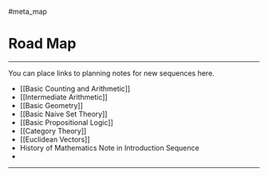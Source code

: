 #meta_map 

# Road Map

---

You can place links to planning notes for new sequences here.

- [[Basic Counting and Arithmetic]]
- [[Intermediate Arithmetic]]
- [[Basic Geometry]]
- [[Basic Naive Set Theory]]
- [[Basic Propositional Logic]]
- [[Category Theory]]
- [[Euclidean Vectors]]
- History of Mathematics Note in Introduction Sequence
- 


---